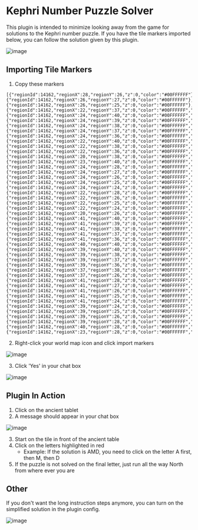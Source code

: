 # Kephri Number Puzzle Solver

This plugin is intended to minimize looking away from the game for solutions to the Kephri number puzzle. If you have the tile markers imported below, you can follow the solution given by this plugin.

![image](https://user-images.githubusercontent.com/17418745/187561219-f9cd8231-74a9-4347-965b-eaf17a3de2ed.png)

## Importing Tile Markers

1. Copy these markers
```
[{"regionId":14162,"regionX":28,"regionY":26,"z":0,"color":"#00FFFFFF"},{"regionId":14162,"regionX":26,"regionY":27,"z":0,"color":"#00FFFFFF"},{"regionId":14162,"regionX":26,"regionY":25,"z":0,"color":"#00FFFFFF"},{"regionId":14162,"regionX":22,"regionY":37,"z":0,"color":"#00FFFFFF","label":"N"},{"regionId":14162,"regionX":24,"regionY":40,"z":0,"color":"#00FFFFFF","label":"A"},{"regionId":14162,"regionX":24,"regionY":39,"z":0,"color":"#00FFFFFF","label":"B"},{"regionId":14162,"regionX":24,"regionY":38,"z":0,"color":"#00FFFFFF","label":"C"},{"regionId":14162,"regionX":24,"regionY":37,"z":0,"color":"#00FFFFFF","label":"D"},{"regionId":14162,"regionX":24,"regionY":36,"z":0,"color":"#00FFFFFF","label":"E"},{"regionId":14162,"regionX":22,"regionY":40,"z":0,"color":"#00FFFFFF","label":"K"},{"regionId":14162,"regionX":22,"regionY":38,"z":0,"color":"#00FFFFFF","label":"M"},{"regionId":14162,"regionX":22,"regionY":36,"z":0,"color":"#00FFFFFF","label":"O"},{"regionId":14162,"regionX":20,"regionY":38,"z":0,"color":"#00FFFFFF","label":"W"},{"regionId":14162,"regionX":23,"regionY":40,"z":0,"color":"#00FFFFFF","label":"F"},{"regionId":14162,"regionX":24,"regionY":28,"z":0,"color":"#00FFFFFF","label":"A"},{"regionId":14162,"regionX":24,"regionY":27,"z":0,"color":"#00FFFFFF","label":"B"},{"regionId":14162,"regionX":24,"regionY":26,"z":0,"color":"#00FFFFFF","label":"C"},{"regionId":14162,"regionX":24,"regionY":25,"z":0,"color":"#00FFFFFF","label":"D"},{"regionId":14162,"regionX":24,"regionY":24,"z":0,"color":"#00FFFFFF","label":"E"},{"regionId":14162,"regionX":22,"regionY":28,"z":0,"color":"#00FFFFFF","label":"K"},{"regionId":14162,"regionX":22,"regionY":26,"z":0,"color":"#00FFFFFF","label":"M"},{"regionId":14162,"regionX":22,"regionY":25,"z":0,"color":"#00FFFFFF","label":"N"},{"regionId":14162,"regionX":22,"regionY":24,"z":0,"color":"#00FFFFFF","label":"O"},{"regionId":14162,"regionX":20,"regionY":26,"z":0,"color":"#00FFFFFF","label":"W"},{"regionId":14162,"regionX":41,"regionY":40,"z":0,"color":"#00FFFFFF","label":"A"},{"regionId":14162,"regionX":41,"regionY":39,"z":0,"color":"#00FFFFFF","label":"B"},{"regionId":14162,"regionX":41,"regionY":38,"z":0,"color":"#00FFFFFF","label":"C"},{"regionId":14162,"regionX":41,"regionY":37,"z":0,"color":"#00FFFFFF","label":"D"},{"regionId":14162,"regionX":41,"regionY":36,"z":0,"color":"#00FFFFFF","label":"E"},{"regionId":14162,"regionX":40,"regionY":40,"z":0,"color":"#00FFFFFF","label":"F"},{"regionId":14162,"regionX":39,"regionY":40,"z":0,"color":"#00FFFFFF","label":"K"},{"regionId":14162,"regionX":39,"regionY":38,"z":0,"color":"#00FFFFFF","label":"M"},{"regionId":14162,"regionX":39,"regionY":37,"z":0,"color":"#00FFFFFF","label":"N"},{"regionId":14162,"regionX":39,"regionY":36,"z":0,"color":"#00FFFFFF","label":"O"},{"regionId":14162,"regionX":37,"regionY":38,"z":0,"color":"#00FFFFFF","label":"W"},{"regionId":14162,"regionX":37,"regionY":26,"z":0,"color":"#00FFFFFF","label":"W"},{"regionId":14162,"regionX":41,"regionY":28,"z":0,"color":"#00FFFFFF","label":"A"},{"regionId":14162,"regionX":41,"regionY":27,"z":0,"color":"#00FFFFFF","label":"B"},{"regionId":14162,"regionX":41,"regionY":26,"z":0,"color":"#00FFFFFF","label":"C"},{"regionId":14162,"regionX":41,"regionY":25,"z":0,"color":"#00FFFFFF","label":"D"},{"regionId":14162,"regionX":41,"regionY":24,"z":0,"color":"#00FFFFFF","label":"E"},{"regionId":14162,"regionX":39,"regionY":24,"z":0,"color":"#00FFFFFF","label":"O"},{"regionId":14162,"regionX":39,"regionY":25,"z":0,"color":"#00FFFFFF","label":"N"},{"regionId":14162,"regionX":39,"regionY":26,"z":0,"color":"#00FFFFFF","label":"M"},{"regionId":14162,"regionX":39,"regionY":28,"z":0,"color":"#00FFFFFF","label":"K"},{"regionId":14162,"regionX":40,"regionY":28,"z":0,"color":"#00FFFFFF","label":"F"},{"regionId":14162,"regionX":23,"regionY":28,"z":0,"color":"#00FFFFFF","label":"F"}]
```
2. Right-click your world map icon and click import markers 

![image](https://user-images.githubusercontent.com/17418745/187560547-4b864e0d-19e7-4681-92bd-a79ffa4e1d81.png)

3. Click 'Yes' in your chat box

![image](https://user-images.githubusercontent.com/17418745/187561193-748ba6d8-0aa4-46d9-b68d-af19ec4807eb.png)


## Plugin In Action

1. Click on the ancient tablet
2. A message should appear in your chat box

![image](https://user-images.githubusercontent.com/17418745/187564050-729cffd1-6f63-4104-a0ff-a61c5a1c82c3.png)

3. Start on the tile in front of the ancient table
4. Click on the letters highlighted in red
   - Example: If the solution is AMD, you need to click on the letter A first, then M, then D
5. If the puzzle is not solved on the final letter, just run all the way North from where ever you are

## Other

If you don't want the long instruction steps anymore, you can turn on the simplified solution in the plugin config.

![image](https://user-images.githubusercontent.com/17418745/187561411-143ed550-b0f5-4877-9ac9-6fdd47514eb5.png)
